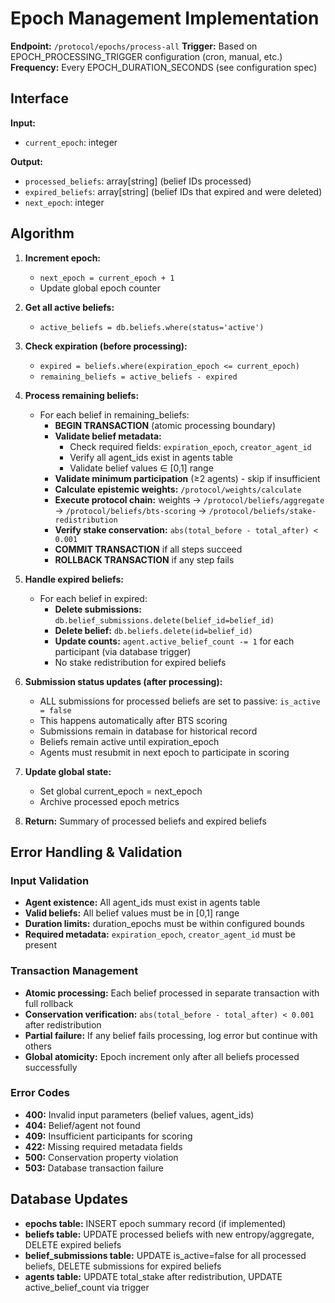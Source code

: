 # Epoch Management Implementation

**Endpoint:** `/protocol/epochs/process-all`
**Trigger:** Based on EPOCH_PROCESSING_TRIGGER configuration (cron, manual, etc.)
**Frequency:** Every EPOCH_DURATION_SECONDS (see configuration spec)

## Interface
**Input:**
- `current_epoch`: integer

**Output:**
- `processed_beliefs`: array[string] (belief IDs processed)
- `expired_beliefs`: array[string] (belief IDs that expired and were deleted)
- `next_epoch`: integer

## Algorithm
1. **Increment epoch:**
   - `next_epoch = current_epoch + 1`
   - Update global epoch counter

2. **Get all active beliefs:**
   - `active_beliefs = db.beliefs.where(status='active')`

3. **Check expiration (before processing):**
   - `expired = beliefs.where(expiration_epoch <= current_epoch)`
   - `remaining_beliefs = active_beliefs - expired`

4. **Process remaining beliefs:**
   - For each belief in remaining_beliefs:
     - **BEGIN TRANSACTION** (atomic processing boundary)
     - **Validate belief metadata:**
       - Check required fields: `expiration_epoch`, `creator_agent_id`
       - Verify all agent_ids exist in agents table
       - Validate belief values ∈ [0,1] range
     - **Validate minimum participation** (≥2 agents) - skip if insufficient
     - **Calculate epistemic weights:** `/protocol/weights/calculate`
     - **Execute protocol chain:** weights → `/protocol/beliefs/aggregate` → `/protocol/beliefs/bts-scoring` → `/protocol/beliefs/stake-redistribution`
     - **Verify stake conservation:** `abs(total_before - total_after) < 0.001`
     - **COMMIT TRANSACTION** if all steps succeed
     - **ROLLBACK TRANSACTION** if any step fails

5. **Handle expired beliefs:**
   - For each belief in expired:
     - **Delete submissions:** `db.belief_submissions.delete(belief_id=belief_id)`
     - **Delete belief:** `db.beliefs.delete(id=belief_id)`
     - **Update counts:** `agent.active_belief_count -= 1` for each participant (via database trigger)
     - No stake redistribution for expired beliefs

6. **Submission status updates (after processing):**
   - ALL submissions for processed beliefs are set to passive: `is_active = false`
   - This happens automatically after BTS scoring
   - Submissions remain in database for historical record
   - Beliefs remain active until expiration_epoch
   - Agents must resubmit in next epoch to participate in scoring

7. **Update global state:**
   - Set global current_epoch = next_epoch
   - Archive processed epoch metrics

8. **Return:** Summary of processed beliefs and expired beliefs

## Error Handling & Validation

### Input Validation
- **Agent existence:** All agent_ids must exist in agents table
- **Valid beliefs:** All belief values must be in [0,1] range
- **Duration limits:** duration_epochs must be within configured bounds
- **Required metadata:** `expiration_epoch`, `creator_agent_id` must be present

### Transaction Management
- **Atomic processing:** Each belief processed in separate transaction with full rollback
- **Conservation verification:** `abs(total_before - total_after) < 0.001` after redistribution
- **Partial failure:** If any belief fails processing, log error but continue with others  
- **Global atomicity:** Epoch increment only after all beliefs processed successfully

### Error Codes
- **400:** Invalid input parameters (belief values, agent_ids)
- **404:** Belief/agent not found
- **409:** Insufficient participants for scoring
- **422:** Missing required metadata fields
- **500:** Conservation property violation  
- **503:** Database transaction failure

## Database Updates
- **epochs table:** INSERT epoch summary record (if implemented)
- **beliefs table:** UPDATE processed beliefs with new entropy/aggregate, DELETE expired beliefs
- **belief_submissions table:** UPDATE is_active=false for all processed beliefs, DELETE submissions for expired beliefs
- **agents table:** UPDATE total_stake after redistribution, UPDATE active_belief_count via trigger